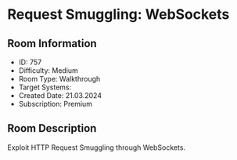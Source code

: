 ﻿# Request Smuggling: WebSockets

## Room Information
- ID: 757
- Difficulty: Medium
- Room Type: Walkthrough
- Target Systems: 
- Created Date: 21.03.2024
- Subscription: Premium

## Room Description
Exploit HTTP Request Smuggling through WebSockets.
